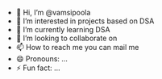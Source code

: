 - 👋 Hi, I’m @vamsipoola
- 👀 I’m interested in projects based on DSA
- 🌱 I’m currently learning  DSA
- 💞️ I’m looking to collaborate on 
- 📫 How to reach me you can mail me 
- 😄 Pronouns: ...
- ⚡ Fun fact: ...

<!---
vamsipoola/vamsipoola is a ✨ special ✨ repository because its `README.md` (this file) appears on your GitHub profile.
You can click the Preview link to take a look at your changes.
--->
